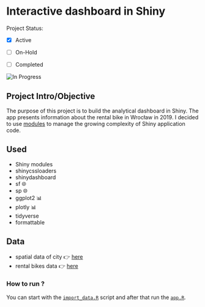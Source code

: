 # **Interactive dashboard in Shiny**

Project Status: 

- [x] Active
- [ ] On-Hold
- [ ] Completed


![In Progress](https://github.com/MonikaKonarska/shiny-dashboard/tree/master/helpers/app%20in%20progress/Screenshot_app.png)


## Project Intro/Objective

The purpose of this project is to build the analytical dashboard in Shiny.
The app presents information about the rental bike in Wrocław in 2019. I decided to use [modules](https://github.com/MonikaKonarska/shiny-dashboard/tree/master/modules) to manage the growing complexity of Shiny application code.


## Used 

- Shiny modules  
- shinycssloaders   
- shinydashboard   
- sf :globe_with_meridians:
- sp :globe_with_meridians:
- ggplot2 :bar_chart:
- plotly :bar_chart:
- tidyverse
- formattable


## Data

- spatial data of city :point_right: [here](https://geoportal.wroclaw.pl/osiedla/)   
- rental bikes data :point_right:  [here](https://www.wroclaw.pl/open-data/dataset/przejazdy-wroclawskiego-roweru-miejskiego-archiwalne)   



### How to run ?
You can start with the [`import_data.R`](https://github.com/MonikaKonarska/shiny-dashboard/blob/master/data/import_data.R) script and after that run the [`app.R`](https://github.com/MonikaKonarska/shiny-dashboard/blob/master/app.R).
